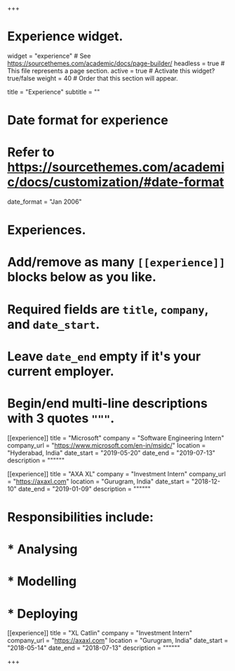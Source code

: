 +++
# Experience widget.
widget = "experience"  # See https://sourcethemes.com/academic/docs/page-builder/
headless = true  # This file represents a page section.
active = true  # Activate this widget? true/false
weight = 40  # Order that this section will appear.

title = "Experience"
subtitle = ""

# Date format for experience
#   Refer to https://sourcethemes.com/academic/docs/customization/#date-format
date_format = "Jan 2006"

# Experiences.
#   Add/remove as many `[[experience]]` blocks below as you like.
#   Required fields are `title`, `company`, and `date_start`.
#   Leave `date_end` empty if it's your current employer.
#   Begin/end multi-line descriptions with 3 quotes `"""`.
[[experience]]
  title = "Microsoft"
  company = "Software Engineering Intern"
  company_url = "https://www.microsoft.com/en-in/msidc/"
  location = "Hyderabad, India"
  date_start = "2019-05-20"
  date_end = "2019-07-13"
  description = """"""

[[experience]]
  title = "AXA XL"
  company = "Investment Intern"
  company_url = "https://axaxl.com"
  location = "Gurugram, India"
  date_start = "2018-12-10"
  date_end = "2019-01-09"
  description = """"""
#  Responsibilities include:  
#  * Analysing
#  * Modelling
#  * Deploying


[[experience]]
  title = "XL Catlin"
  company = "Investment Intern"
  company_url = "https://axaxl.com"
  location = "Gurugram, India"
  date_start = "2018-05-14"
  date_end = "2018-07-13"
  description = """"""

+++
